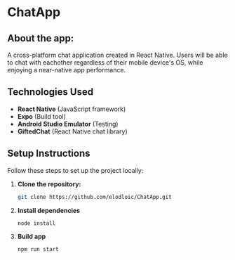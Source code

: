 # ChatApp

## About the app:

A cross-platform chat application created in React Native. Users will be able to chat with eachother regardless of their mobile device's OS, while enjoying a near-native app performance.

## Technologies Used

- **React Native** (JavaScript framework)
- **Expo** (Build tool)
- **Android Studio Emulator** (Testing)
- **GiftedChat** (React Native chat library)

## Setup Instructions

Follow these steps to set up the project locally:

1. **Clone the repository:**

   ```bash
   git clone https://github.com/elodloic/ChatApp.git
   ```

2. **Install dependencies**

   ```bash
   node install
   ```

3. **Build app**

   ```bash
   npm run start
   ```
